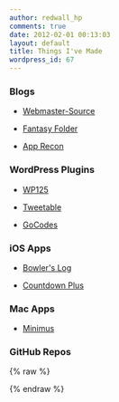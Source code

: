 ```yaml
---
author: redwall_hp
comments: true
date: 2012-02-01 00:13:03
layout: default
title: Things I've Made
wordpress_id: 67
---
```


### Blogs





	
  * [Webmaster-Source](http://www.webmaster-source.com/)

	
  * [Fantasy Folder](http://www.fantasyfolder.com/)

	
  * [App Recon](http://apprecon.net/)




### WordPress Plugins





	
  * [WP125](http://wordpress.org/extend/plugins/wp125/)

	
  * [Tweetable](http://wordpress.org/extend/plugins/tweetable/)

	
  * [GoCodes](http://wordpress.org/extend/plugins/gocodes/)




### iOS Apps





	
  * [Bowler's Log](http://click.linksynergy.com/fs-bin/stat?id=1VLWDdrGBrI&offerid=146261&type=3&subid=0&tmpid=1826&RD_PARM1=http%253A%252F%252Fitunes.apple.com%252Fus%252Fapp%252Fbowlers-log%252Fid401545602%253Fmt%253D8%2526uo%253D4%2526partnerId%253D30)

	
  * [Countdown Plus](http://click.linksynergy.com/fs-bin/stat?id=1VLWDdrGBrI&offerid=146261&type=3&subid=0&tmpid=1826&RD_PARM1=http%253A%252F%252Fitunes.apple.com%252Fus%252Fapp%252Fcountdown-plus%252Fid391254620%253Fmt%253D8%2526uo%253D4%2526partnerId%253D30)




### Mac Apps





	
  * [Minimus](http://www.webmaster-source.com/minimus/)




### GitHub Repos


{% raw %}
<script type="text/javascript" src="/assets/githubrepos.js"></script>
<div class="github-user-repos-widget" data-user="mattvh"></div>
{% endraw %}
